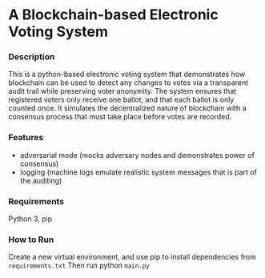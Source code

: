 # A Blockchain-based Electronic Voting System
### Description
This is a python-based electronic voting system that demonstrates how blockchain can be used to detect any changes to votes via a transparent audit trail while preserving voter anonymity. The system ensures that registered voters only receive one ballot, and that each ballot is only counted once. It simulates the decentralized nature of blockchain with a consensus process that must take place before votes are recorded.

### Features
- adversarial mode (mocks adversary nodes and demonstrates power of consensus)
- logging (machine logs emulate realistic system messages that is part of the auditing)

### Requirements
Python 3, pip
### How to Run
Create a new virtual environment, and use pip to install dependencies from `requirements.txt`
Then run python `main.py`
